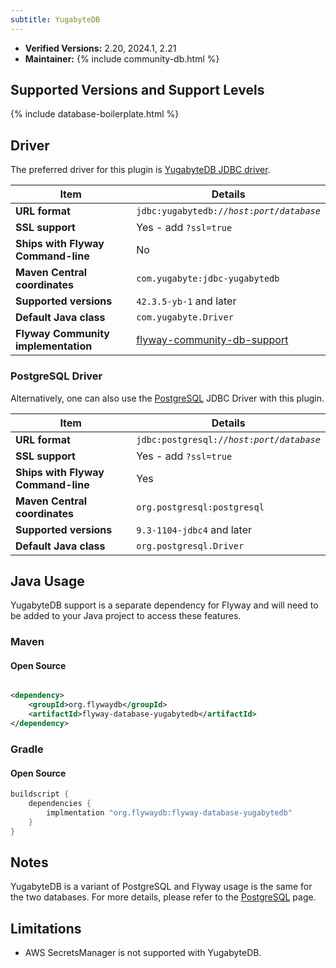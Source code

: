 ```yaml
---
subtitle: YugabyteDB
---
```


- **Verified Versions:** 2.20, 2024.1, 2.21
- **Maintainer:** {% include community-db.html %}

## Supported Versions and Support Levels

{% include database-boilerplate.html %}

## Driver
The preferred driver for this plugin is [YugabyteDB JDBC driver](https://github.com/yugabyte/pgjdbc).

| Item                                | Details                                                                                                                   |
| ----------------------------------- | ------------------------------------------------------------------------------------------------------------------------- |
| **URL format**                      | <code>jdbc:yugabytedb://<i>host</i>:<i>port</i>/<i>database</i></code>                                                    |
| **SSL support**                     | Yes - add `?ssl=true`                                                                                                     |
| **Ships with Flyway Command-line**  | No                                                                                                                        |
| **Maven Central coordinates**       | `com.yugabyte:jdbc-yugabytedb`                                                                                            |
| **Supported versions**              | `42.3.5-yb-1` and later                                                                                                   |
| **Default Java class**              | `com.yugabyte.Driver`                                                                                                     |
| **Flyway Community implementation** | [flyway-community-db-support](https://github.com/flyway/flyway-community-db-support/tree/main/flyway-database-yugabytedb) |


### PostgreSQL Driver
Alternatively, one can also use the [PostgreSQL](<Database Driver Reference/PostgreSQL Database>) JDBC Driver with this plugin.

| Item                               | Details                                                                |
| ---------------------------------- | ---------------------------------------------------------------------- |
| **URL format**                     | <code>jdbc:postgresql://<i>host</i>:<i>port</i>/<i>database</i></code> |
| **SSL support**                    | Yes - add `?ssl=true`                                                  |
| **Ships with Flyway Command-line** | Yes                                                                    |
| **Maven Central coordinates**      | `org.postgresql:postgresql`                                            |
| **Supported versions**             | `9.3-1104-jdbc4` and later                                             |
| **Default Java class**             | `org.postgresql.Driver`                                                |

## Java Usage

YugabyteDB support is a separate dependency for Flyway and will need to be added to your Java project to access these features.

### Maven
#### Open Source

```xml

<dependency>
    <groupId>org.flywaydb</groupId>
    <artifactId>flyway-database-yugabytedb</artifactId>
</dependency>
```

### Gradle
#### Open Source

```groovy
buildscript {
    dependencies {
        implmentation "org.flywaydb:flyway-database-yugabytedb"
    }
}
```

## Notes

YugabyteDB is a variant of PostgreSQL and Flyway usage is the same for the two databases. For more details, 
please refer to the [PostgreSQL](<Database Driver Reference/postgresql-database>) page.

## Limitations

- AWS SecretsManager is not supported with YugabyteDB.
